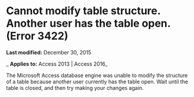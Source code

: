 
# Cannot modify table structure. Another user has the table open. (Error 3422)

 **Last modified:** December 30, 2015

 _ **Applies to:** Access 2013 | Access 2016_

The Microsoft Access database engine was unable to modify the structure of a table because another user currently has the table open. Wait until the table is closed, and then try making your changes again.

